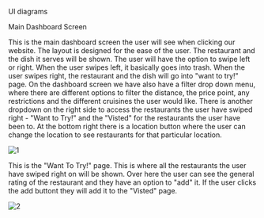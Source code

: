UI diagrams

Main Dashboard Screen

This is the main dashboard screen the user will see when clicking our website. The layout is designed for the ease of the user. The restaurant and the dish it serves
will be shown. The user will have the option to swipe left or right. When the user swipes left, it basically goes into trash. When the user swipes right,
the restaurant and the dish will go into "want to try!" page. On the dashboard screen we have also have a filter drop down menu, where there are different 
options to filter the distance, the price point, any restrictions and the different cruisines the user would like. There is another dropdown on the right
side to access the restaurants the user have swiped right - "Want to Try!" and the "Visted" for the restaurants the user have been to. At the bottom right there is
a location button where the user can change the location to see restaurants for that particular location.

![1](https://github.com/user-attachments/assets/0171459b-90cd-438f-b27e-3fe8a6fa86cc)

This is the "Want To Try!" page. This is where all the restaurants the user have swiped right on will be shown. Over here the user can see the general
rating of the restaurant and they have an option to "add" it. If the user clicks the add buttont they will add it to the "Visted" page.



![2](https://github.com/user-attachments/assets/aa5ed886-b499-412b-9d20-9691d1073288)
